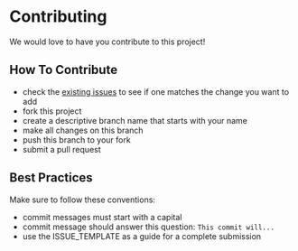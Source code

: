 # Contributing

We would love to have you contribute to this project!

## How To Contribute

* check the [existing issues](https://github.com/pdhoward/boo/issues) to see if one matches the change you want to add
* fork this project
* create a descriptive branch name that starts with your name
* make all changes on this branch
* push this branch to your fork
* submit a pull request

## Best Practices

Make sure to follow these conventions:

* commit messages must start with a capital
* commit message should answer this question: `This commit will...`
* use the ISSUE_TEMPLATE as a guide for a complete submission
